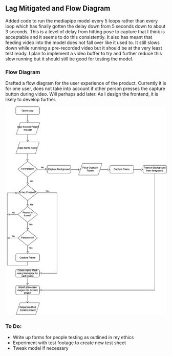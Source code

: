 ## Lag Mitigated and Flow Diagram

Added code to run the mediapipe model every 5 loops rather than every loop which has finally gotten the delay down from 5 seconds down to about 3 seconds. This is a level of delay from hitting pose to capture that I think is acceptable and it seems to do this consistently. It also has meant that feeding video into the model does not fall over like it used to. It still slows down while running a pre-recorded video but it should be at the very least test ready. I plan to implement a video buffer to try and further reduce this slow running but it should still be good for testing the model.

### Flow Diagram

Drafted a flow diagram for the user experience of the product. Currently it is for one user, does not take into account if other person presses the capture button during video. Will perhaps add later. As I design the frontend, it is likely to develop further.

![Flow Diagram](/docs/assets/images/CS39440.drawio.png)

### To Do:

* Write up forms for people testing as outlined in my ethics
* Experiment with test footage to create new test sheet
* Tweak model if necessary
